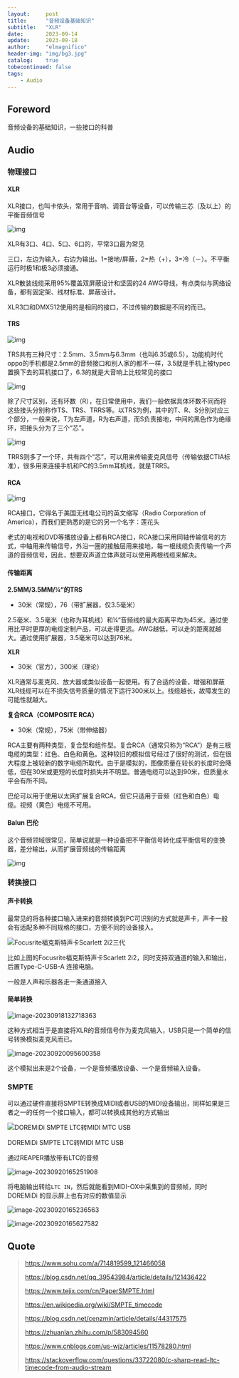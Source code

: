 ```yaml
---
layout:     post
title:      "音频设备基础知识"
subtitle:   "XLR"
date:       2023-09-14
update:     2023-09-18
author:     "elmagnifico"
header-img: "img/bg3.jpg"
catalog:    true
tobecontinued: false
tags:
    - Audio
---
```


## Foreword

音频设备的基础知识，一些接口的科普



## Audio



### 物理接口

#### XLR

XLR接口，也叫卡侬头，常用于音响、调音台等设备，可以传输三芯（及以上）的平衡音频信号

![img](https://img.elmagnifico.tech/static/upload/elmagnifico/8f593cc9df23437a9db3dd026bdfd855.png)

XLR有3口、4口、5口、6口的，平常3口最为常见

三口，左边为输入，右边为输出。1=接地/屏蔽，2=热（+），3=冷（－）。不平衡运行时极1和极3必须接通。

XLR散装线缆采用95%覆盖双屏蔽设计和坚固的24 AWG导线，有点类似与网络设备，都有固定架、线材标准、屏蔽设计。

XLR3口和DMX512使用的是相同的接口，不过传输的数据是不同的而已。



#### TRS

![img](https://img.elmagnifico.tech/static/upload/elmagnifico/0da92681c32149dea8ca4105a854083b.png)

TRS共有三种尺寸：2.5mm、3.5mm与6.3mm（也叫6.35或6.5），功能机时代oppo的手机都是2.5mm的音频接口和别人家的都不一样，3.5就是手机上被typec置换下去的耳机接口了，6.3的就是大音响上比较常见的接口

![img](https://img.elmagnifico.tech/static/upload/elmagnifico/9a5188e4eab6439790537fe97246a6a3.png)

除了尺寸区别，还有环数（R），在日常使用中，我们一般依据具体环数不同而将这些接头分别称作TS、TRS、TRRS等。以TRS为例，其中的T、R、S分别对应三个部分，一般来说，T为左声道，R为右声道，而S负责接地，中间的黑色作为绝缘环，把接头分为了三个“芯”。



![img](https://img.elmagnifico.tech/static/upload/elmagnifico/0976257804ec4c359eca79872eb9414d.png)

TRRS则多了一个环，共有四个“芯”，可以用来传输麦克风信号（传输依据CTIA标准），很多用来连接手机和PC的3.5mm耳机线，就是TRRS。



#### RCA

![img](https://img.elmagnifico.tech/static/upload/elmagnifico/01201d8731cf463983dc1d5b876c6972.jpeg)

RCA接口，它得名于美国无线电公司的英文缩写（Radio Corporation of America），而我们更熟悉的是它的另一个名字：莲花头

老式的电视和DVD等播放设备上都有RCA接口，RCA接口采用同轴传输信号的方式，中轴用来传输信号，外沿一圈的接触层用来接地，每一根线缆负责传输一个声道的音频信号，因此，想要双声道立体声就可以使用两根线缆来解决。



#### 传输距离

**2.5MM/3.5MM/¼“的TRS**

- 30米（常规），76（带扩展器，仅3.5毫米）

2.5毫米、3.5毫米（也称为耳机线）和¼“音频线的最大距离平均为45米。通过使用比平时更厚的电缆定制产品，可以走得更远。AWG越低，可以走的距离就越大。通过使用扩展器，3.5毫米可以达到76米。



**XLR**

- 30米（官方），300米（理论）

XLR通常与麦克风、放大器或类似设备一起使用。有了合适的设备，增强和屏蔽XLR线缆可以在不损失信号质量的情况下运行300米以上。线缆越长，故障发生的可能性就越大。



**复合RCA（COMPOSITE RCA）**

- 30米（常规），75米（带伸缩器）

RCA主要有两种类型，复合型和组件型。复合RCA（通常只称为“RCA”）是有三根电缆的类型：红色、白色和黄色。这种较旧的模拟信号经过了很好的测试，但在很大程度上被较新的数字电缆所取代。由于是模拟的，图像质量在较长的长度时会降低，但在30米或更短的长度时损失并不明显。普通电缆可以达到90米，但质量水平会有所不同。

巴伦可以用于使用以太网扩展复合RCA，但它只适用于音频（红色和白色）电缆。视频（黄色）电缆不可用。



#### Balun 巴伦

这个音频领域很常见，简单说就是一种设备把不平衡信号转化成平衡信号的变换器，差分输出，从而扩展音频线的传输距离

![img](https://img.elmagnifico.tech/static/upload/elmagnifico/202309191548549.jpeg)

### 转换接口

#### 声卡转换

最常见的将各种接口输入进来的音频转换到PC可识别的方式就是声卡，声卡一般会有适配多种不同规格的接口，方便不同的设备接入。

![Focusrite福克斯特声卡Scarlett 2i2三代](https://img.elmagnifico.tech/static/upload/elmagnifico/202309181319813.png)

比如上图的Focusrite福克斯特声卡Scarlett 2i2，同时支持双通道的输入和输出，后置Type-C-USB-A 连接电脑。

一般是人声和乐器各走一条通道接入



#### 简单转换

![image-20230918132718363](https://img.elmagnifico.tech/static/upload/elmagnifico/202309181327457.png)

这种方式相当于是直接将XLR的音频信号作为麦克风输入，USB只是一个简单的信号转换模拟麦克风而已。



![image-20230920095600358](https://img.elmagnifico.tech/static/upload/elmagnifico/202309200956386.png)

这个模拟出来是2个设备，一个是音频播放设备、一个是音频输入设备。



### SMPTE

可以通过硬件直接将SMPTE转换成MIDI或者USB的MIDI设备输出，同样如果是三者之一的任何一个接口输入，都可以转换成其他的方式输出

![DOREMiDi SMPTE LTC转MIDI MTC USB](https://img.elmagnifico.tech/static/upload/elmagnifico/202309181348960.png)

DOREMiDi SMPTE LTC转MIDI MTC USB



通过REAPER播放带有LTC的音频

![image-20230920165251908](https://img.elmagnifico.tech/static/upload/elmagnifico/202309201652006.png)

将电脑输出转给`LTC IN`，然后就能看到MIDI-OX中采集到的音频帧，同时DOREMiDi 的显示屏上也有对应的数值显示

![image-20230920165236563](https://img.elmagnifico.tech/static/upload/elmagnifico/202309201652631.png)

![image-20230920165627582](https://img.elmagnifico.tech/static/upload/elmagnifico/202309201656683.png)



## Quote

> https://www.sohu.com/a/714819599_121466058
>
> https://blog.csdn.net/qq_39543984/article/details/121436422
>
> https://www.tejix.com/cn/PaperSMPTE.html
>
> https://en.wikipedia.org/wiki/SMPTE_timecode
>
> https://blog.csdn.net/cenzmin/article/details/44317575
>
> https://zhuanlan.zhihu.com/p/583094560
>
> https://www.cnblogs.com/us-wjz/articles/11578280.html
>
> https://stackoverflow.com/questions/33722080/c-sharp-read-ltc-timecode-from-audio-stream
